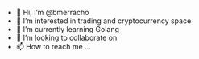 - 👋 Hi, I’m @bmerracho
- 👀 I’m interested in trading and cryptocurrency space
- 🌱 I’m currently learning Golang
- 💞️ I’m looking to collaborate on 
- 📫 How to reach me ...

<!---
bmerracho/bmerracho is a ✨ special ✨ repository because its `README.md` (this file) appears on your GitHub profile.
You can click the Preview link to take a look at your changes.
--->
